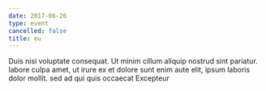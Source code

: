 ```yaml
---
date: 2017-06-26
type: event
cancelled: false
title: eu
---
```

Duis nisi voluptate consequat. Ut minim cillum aliquip nostrud sint pariatur. labore culpa amet, ut irure ex et dolore sunt enim aute elit, ipsum laboris dolor mollit. sed ad qui quis occaecat Excepteur